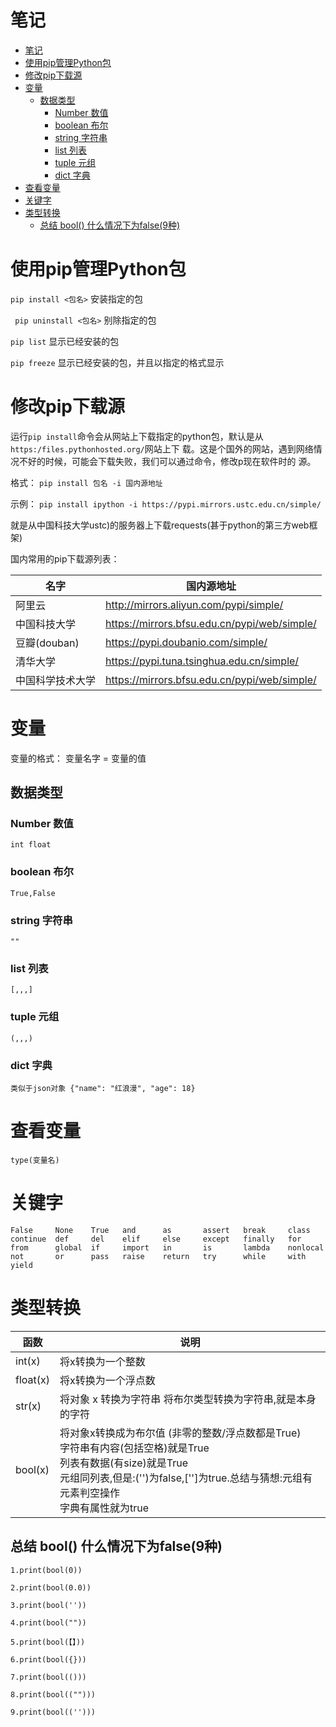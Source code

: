 # 笔记

<!-- TOC -->
* [笔记](#)
* [使用pip管理Python包](#pippython)
* [修改pip下载源](#pip)
* [变量](#)
  * [数据类型](#)
    * [Number 数值](#number-)
    * [boolean   布尔](#boolean---)
    * [string 字符串](#string-)
    * [list 列表](#list-)
    * [tuple 元组](#tuple-)
    * [dict 字典](#dict-)
* [查看变量](#)
* [关键字](#)
* [类型转换](#)
  * [总结  bool() 什么情况下为false(9种)](#--bool---false--9-)
<!-- TOC -->

# 使用pip管理Python包

``pip install <包名>`` 安装指定的包

`` pip uninstall <包名>`` 别除指定的包

``pip list`` 显示已经安装的包

``pip freeze`` 显示已经安装的包，并且以指定的格式显示

# 修改pip下载源

运行``pip install``命令会从网站上下载指定的python包，默认是从``https:/files.pythonhosted.org/``网站上下
载。这是个国外的网站，遇到网络情况不好的时候，可能会下载失败，我们可以通过命令，修改p现在软件时的
源。

格式：
``pip install 包名 -i 国内源地址``

示例：
``pip install ipython -i https://pypi.mirrors.ustc.edu.cn/simple/``

就是从中国科技大学ustc)的服务器上下载requests(甚于python的第三方web框架)

国内常用的pip下载源列表：

| 名字         | 国内源地址                                        |
|------------|----------------------------------------------|
| 阿里云        | http://mirrors.aliyun.com/pypi/simple/       |
| 中国科技大学     | https://mirrors.bfsu.edu.cn/pypi/web/simple/ |
| 豆瓣(douban) | https://pypi.doubanio.com/simple/            |
| 清华大学       | https://pypi.tuna.tsinghua.edu.cn/simple/    |
| 中国科学技术大学   | https://mirrors.bfsu.edu.cn/pypi/web/simple/ |

# 变量

变量的格式： 变量名字 = 变量的值

## 数据类型

### Number 数值

    int float

### boolean   布尔
    True,False
### string 字符串

    ""

### list 列表

    [,,,]

### tuple 元组

    (,,,)

### dict 字典

    类似于json对象 {"name": "红浪漫", "age": 18}

# 查看变量
    type(变量名)

# 关键字
    False     None    True   and      as       assert   break     class 
    continue  def     del    elif     else     except   finally   for
    from      global  if     import   in       is       lambda    nonlocal
    not       or      pass   raise    return   try      while     with 
    yield

# 类型转换

| 函数       | 说明                                                                                                                                                    |
|----------|-------------------------------------------------------------------------------------------------------------------------------------------------------|
| int(x)   | 将x转换为一个整数                                                                                                                                             |
| float(x) | 将x转换为一个浮点数                                                                                                                                            |
| str(x)   | 将对象 x 转换为字符串 将布尔类型转换为字符串,就是本身的字符                                                                                                                      |
| bool(x)  | 将对象x转换成为布尔值 (非零的整数/浮点数都是True) <br/> 字符串有内容(包括空格)就是True <br/> 列表有数据(有size)就是True <br/> 元组同列表,但是:('')为false,['']为true.总结与猜想:元组有元素判空操作 <br/> 字典有属性就为true |
##   总结  bool() 什么情况下为false(9种)
    1.print(bool(0))
    
    2.print(bool(0.0))
    
    3.print(bool(''))
    
    4.print(bool(""))
    
    5.print(bool(【】))
    
    6.print(bool({}))
    
    7.print(bool(()))
    
    8.print(bool(("")))
    
    9.print(bool(('')))

